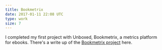 ```yaml
---
title: Bookmetrix
date: 2017-01-11 22:08 UTC
type: work
size: 7
---
```


I completed my first project with Unboxed, Bookmetrix, a metrics platform for
ebooks. There's a write up of the [Bookmetrix project](https://unboxed.co/project-stories/bookmetrix)
here.
